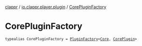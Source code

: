 [clappr](../index.md) / [io.clappr.player.plugin](index.md) / [CorePluginFactory](./-core-plugin-factory.md)

# CorePluginFactory

`typealias CorePluginFactory = `[`PluginFactory`](-plugin-factory.md)`<`[`Core`](../io.clappr.player.components/-core/index.md)`, `[`CorePlugin`](../io.clappr.player.plugin.core/-core-plugin/index.md)`>`